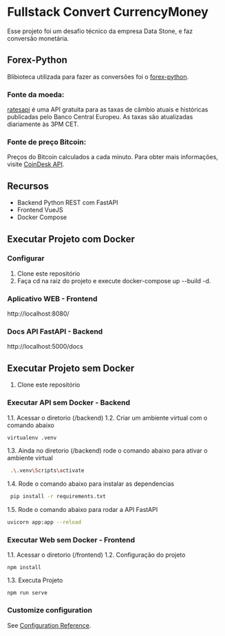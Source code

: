 # Fullstack Convert CurrencyMoney 
Esse projeto foi um desafio técnico da empresa Data Stone, e faz conversão monetária.

## Forex-Python
Blibioteca utilizada para fazer as conversões foi o [forex-python](https://pythonrepo.com/repo/MicroPyramid-forex-python-python-e-commerce-and-payments).

### Fonte da moeda:
[ratesapi](https://ratesapi.io) é uma API gratuita para as taxas de câmbio atuais e históricas publicadas pelo Banco Central Europeu. As taxas são atualizadas diariamente às 3PM CET.

### Fonte de preço Bitcoin:
Preços do Bitcoin calculados a cada minuto. Para obter mais informações, visite [CoinDesk API](http://www.coindesk.com/api/).

## Recursos
- Backend Python REST com FastAPI
- Frontend VueJS
- Docker Compose

## Executar Projeto com Docker

### Configurar
1. Clone este repositório
2. Faça cd na raiz do projeto e execute docker-compose up --build -d.

### Aplicativo WEB - Frontend
http://localhost:8080/

### Docs API FastAPI - Backend
http://localhost:5000/docs


## Executar Projeto sem Docker
1. Clone este repositório

### Executar API sem Docker - Backend
1.1. Acessar o diretorio (/backend)
1.2. Criar um ambiente virtual com o comando abaixo
```bash
virtualenv .venv
```
1.3. Ainda no diretorio (/backend) rode o comando abaixo para ativar o ambiente virtual
```bash
 .\.venv\Scripts\activate
```
1.4. Rode o comando abaixo para instalar as dependencias
```bash
 pip install -r requirements.txt
```
1.5. Rode o comando abaixo para rodar a API FastAPI
```bash
uvicorn app:app --reload  
```

### Executar Web sem Docker - Frontend
1.1. Acessar o diretorio (/frontend)
1.2. Configuração do projeto
```
npm install
```
1.3. Executa Projeto
```
npm run serve
```

### Customize configuration
See [Configuration Reference](https://cli.vuejs.org/config/).



